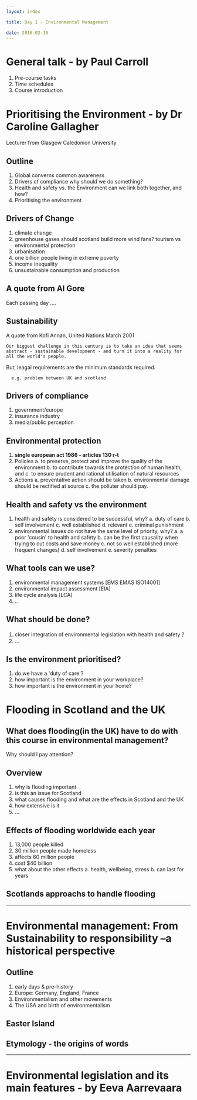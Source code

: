 ```yaml
---
layout: index

title: Day 1 - Environmental Management

date: 2016-02-16
---
```


# General talk - by Paul Carroll

  1. Pre-course tasks
  2. Time schedules
  3. Course introduction

# Prioritising the Environment - by Dr Caroline Gallagher

Lecturer from Glasgow Caledonion University

## Outline

  1. Global converns
    common awareness
  2. Drivers of compliance
    why should we do something?
  3. Health and safety vs. the Environment
    can we link both together, and how?
  4. Prioritising the environment

## Drivers of Change

  1. climate change
  2. greenhouse gases
    should scotland build more wind fans? tourism vs environmental protection
  3. urbanisation
  4. one billion people living in extreme poverty
  5. income inequality
  6. unsustainable consumption and production

## A quote from Al Gore

  Each passing day ....

## Sustainability

  A quote from Kofi Annan, United Nations March 2001

    Our biggest challenge in this century is to take an idea that seems abstract - sustainable development - and turn it into a reality for all the world's people.

  But, leagal requirements are the minimum standards required.

      e.g. problem between UK and scotland

## Drivers of compliance

  1. government/europe
  2. insurance industry
  3. media/public perception

## Environmental protection

  1. **single european act 1986 - articles 130 r-t**
  2. Policies
    a. to preserve, protect and improve the quality of the environment
    b. to contribute towards the protection of human health, and
    c. to ensure prudent and rational utilisation of natural resources
  3. Actions
    a. preventative action should be taken
    b. environmental damage should be rectified at source
    c. the polluter should pay.

## Health and safety vs the environment

  1. health and safety is considered to be successful, why?
    a. duty of care
    b. self involvement
    c. well established
    d. relevant
    e. criminal punishment
  2. environmental issues do not have the same level of priority, why?
    a. a poor 'cousin' to health and safety
    b. can be the first causality when trying to cut costs and save money
    c. not so well established (more frequent changes)
    d. self involvement
    e. severity penalties

## What tools can we use?

  1. environmental management systems [EMS EMAS ISO14001]
  2. environmental impact assessment [EIA]
  3. life cycle analysis [LCA]
  4. ..

## What should be done?

  1. closer integration of environmental legislation with health and safety？
  2. ...

## Is the environment prioritised?

  1. do we have a 'duty of care'?
  2. how important is the environment in your workplace?
  3. how important is the environment in your home?



# Flooding in Scotland and the UK

## What does flooding(in the UK) have to do with this course in environmental management?

Why should I pay attention?

## Overview

  1. why is flooding important
  2. is this an issue for Scotland
  3. what causes flooding and what are the effects in Scotland and the UK
  4. how extensive is it
  5. ...

## Effects of flooding worldwide each year

  1. 13,000 people killed
  2. 30 million people made homeless
  3. affects 60 million people
  4. cost $40 billion
  5. what about the other effects
    a. health, wellbeing, stress
    b. can last for years

## Scotlands approachs to handle flooding


------------------------------

# Environmental management: From Sustainability to responsibility –a historical perspective

## Outline

  1. early days & pre-history
  2. Europe: Germany, England, France
  3. Environmentalism and other movements
  4. The USA and birth of environmentalism

## Easter Island

## Etymology - the origins of words


-----------------------------

# Environmental legislation and its main features - by Eeva Aarrevaara
